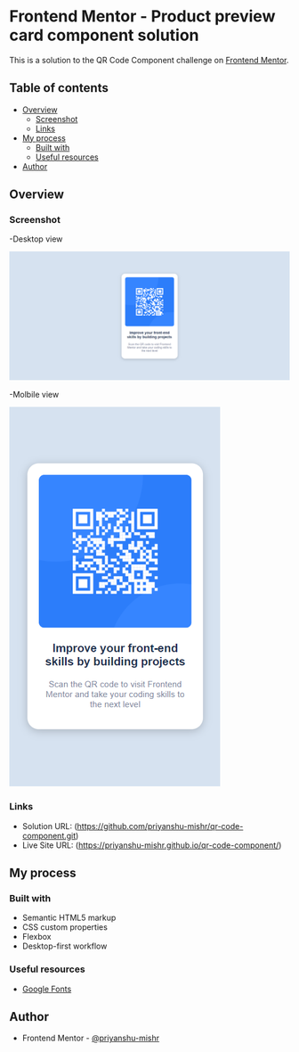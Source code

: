 # Frontend Mentor - Product preview card component solution
This is a solution to the QR Code Component challenge on [Frontend Mentor](https://www.frontendmentor.io/challenges/qr-code-component-iux_sIO_H). 

## Table of contents

- [Overview](#overview)
  - [Screenshot](#screenshot)
  - [Links](#links)
- [My process](#my-process)
  - [Built with](#built-with)
  - [Useful resources](#useful-resources)
- [Author](#author)


## Overview

### Screenshot

-Desktop view

![](Screenshot/Desktop-view.png)

-Molbile view

![](Screenshot/Mobile-view.png)

### Links

- Solution URL: (https://github.com/priyanshu-mishr/qr-code-component.git)
- Live Site URL: (https://priyanshu-mishr.github.io/qr-code-component/)

## My process

### Built with

- Semantic HTML5 markup
- CSS custom properties
- Flexbox
- Desktop-first workflow

### Useful resources

- [Google Fonts](https://fonts.google.com/) 

## Author

- Frontend Mentor - [@priyanshu-mishr](https://www.frontendmentor.io/profile/priyanshu-mishr)






